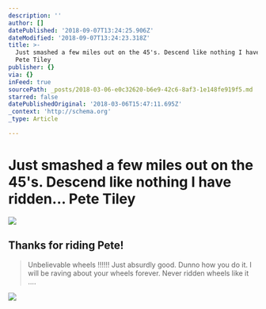 ```yaml
---
description: ''
author: []
datePublished: '2018-09-07T13:24:25.906Z'
dateModified: '2018-09-07T13:24:23.318Z'
title: >-
  Just smashed a few miles out on the 45's. Descend like nothing I have ridden…
  Pete Tiley
publisher: {}
via: {}
inFeed: true
sourcePath: _posts/2018-03-06-e0c32620-b6e9-42c6-8af3-1e148fe919f5.md
starred: false
datePublishedOriginal: '2018-03-06T15:47:11.695Z'
_context: 'http://schema.org'
_type: Article

---
```

# Just smashed a few miles out on the 45's. Descend like nothing I have ridden... Pete Tiley
![](https://the-grid-user-content.s3-us-west-2.amazonaws.com/0e4404f0-5ae7-4224-9451-eb5f6f41ef64.jpg)

## Thanks for riding Pete!

> Unbelievable wheels !!!!!! Just absurdly good. Dunno how you do it. I will be raving about your wheels forever. Never ridden wheels like it ....

![](https://imgflo.herokuapp.com/graph/2b2431f8e7ba7b0/d2a0220f0404f352825f8aaedbfd6490/croprotate.jpg?cropheight=3088&cropwidth=3088&degrees=-90&input=https%3A%2F%2Fthe-grid-user-content.s3-us-west-2.amazonaws.com%2Fc379c7ff-5925-4eeb-8a16-bc6e072b621f.jpg&x=0&y=0)